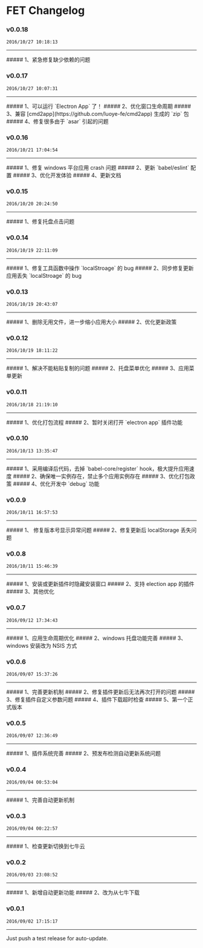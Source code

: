 # FET Changelog 

### v0.0.18  
`2016/10/27 10:18:13`  
<hr>  
##### 1、紧急修复缺少依赖的问题  

### v0.0.17  
`2016/10/27 10:07:31`  
<hr>  
##### 1、可以运行 `Electron App` 了！
##### 2、优化窗口生命周期
##### 3、兼容 [cmd2app](https://github.com/luoye-fe/cmd2app) 生成的 `zip` 包
##### 4、修复很多由于 `asar` 引起的问题  

### v0.0.16  
`2016/10/21 17:04:54`  
<hr>  
##### 1、修复 windows 平台应用 crash 问题
##### 2、更新 `babel/eslint` 配置
##### 3、优化开发体验
##### 4、更新文档  

### v0.0.15  
`2016/10/20 20:24:50`  
<hr>  
##### 1、修复托盘点击问题  

### v0.0.14  
`2016/10/19 22:11:09`  
<hr>  
##### 1、修复工具函数中操作 `localStroage` 的 bug
##### 2、同步修复更新应用丢失 `localStroage` 的 bug  

### v0.0.13  
`2016/10/19 20:43:07`  
<hr>  
##### 1、删除无用文件，进一步缩小应用大小
##### 2、优化更新政策  

### v0.0.12  
`2016/10/19 18:11:22`  
<hr>  
##### 1、解决不能粘贴复制的问题
##### 2、托盘菜单优化
##### 3、应用菜单更新  

### v0.0.11  
`2016/10/18 21:19:10`  
<hr>  
##### 1、优化打包流程
##### 2、暂时关闭打开 `electron app` 插件功能  

### v0.0.10  
`2016/10/13 13:35:47`  
<hr>  
##### 1、采用编译后代码，去掉 `babel-core/register` hook，极大提升应用速度
##### 2、确保唯一实例存在，禁止多个应用实例存在
##### 3、优化打包政策
##### 4、优化开发中 `debug` 功能  

### v0.0.9  
`2016/10/11 16:57:53`  
<hr>  
##### 1、 修复版本号显示异常问题
##### 2、修复更新后 localStorage 丢失问题  

### v0.0.8  
`2016/10/11 15:46:39`  
<hr>  
##### 1、安装或更新插件时隐藏安装窗口
##### 2、支持 election app 的插件
##### 3、其他优化  

### v0.0.7  
`2016/09/12 17:34:43`  
<hr>  
##### 1、应用生命周期优化
##### 2、windows 托盘功能完善
##### 3、windows 安装改为 NSIS 方式  

### v0.0.6  
`2016/09/07 15:37:26`  
<hr>  
##### 1、完善更新机制
##### 2、修复插件更新后无法再次打开的问题
##### 3、修复插件自定义参数问题
##### 4、插件下载超时检查
##### 5、第一个正式版本  

### v0.0.5  
`2016/09/07 12:36:49`  
<hr>  
##### 1、插件系统完善
##### 2、预发布检测自动更新系统问题  

### v0.0.4  
`2016/09/04 00:53:04`  
<hr>  
##### 1、完善自动更新机制  

### v0.0.3  
`2016/09/04 00:22:57`  
<hr>  
##### 1、检查更新切换到七牛云  

### v0.0.2  
`2016/09/03 23:08:52`  
<hr>  
##### 1、新增自动更新功能
##### 2、改为从七牛下载  

### v0.0.1  
`2016/09/02 17:15:17`  
<hr>  
Just push a test release for auto-update.  

